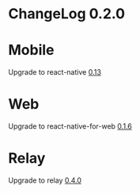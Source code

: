 # ChangeLog 0.2.0

# Mobile 

Upgrade to react-native [0.13](https://github.com/facebook/react-native/releases/tag/v0.13.0-rc)


# Web

Upgrade to react-native-for-web [0.1.6](https://github.com/KodersLab/react-native-for-web/releases/tag/0.1.6)


# Relay

Upgrade to relay [0.4.0](https://github.com/facebook/relay/blob/master/CHANGELOG.md#040-october-13-2015)